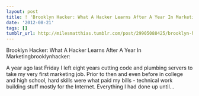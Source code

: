 ```yaml
---
layout: post
title: ! 'Brooklyn Hacker: What A Hacker Learns After A Year In Marketing'
date: '2012-08-21'
tags: []
tumblr_url: http://milesmatthias.tumblr.com/post/29905088425/brooklyn-hacker-what-a-hacker-learns-after-a-year-in
---
```

Brooklyn Hacker: What A Hacker Learns After A Year In Marketingbrooklynhacker:


A year ago last Friday I left eight years cutting code and plumbing servers to take my very first marketing job. Prior to then and even before in college and high school, hard skills were what paid my bills - technical work building stuff mostly for the Internet. Everything I had done up until…
